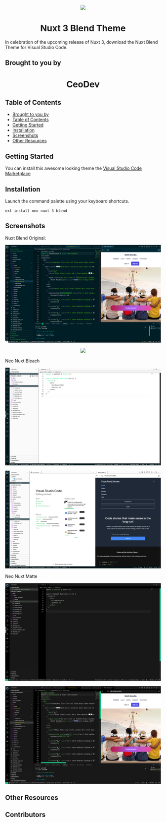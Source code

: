 
<p align="center"><img src="https://res.cloudinary.com/ceodevforce/image/upload/v1654443888/nuxt_suouas.png"></p>
<h1 align="center">Nuxt 3 Blend Theme</h2>

In celebration of the upcoming release of Nuxt 3, download the Nuxt Blend Theme for Visual Studio Code.

## Brought to you by

<h1 align="center">CeoDev</h1>

## Table of Contents



- [Brought to you by](#brought-to-you-by)
- [Table of Contents](#table-of-contents)
- [Getting Started](#getting-started)
- [Installation](#installation)
- [Screenshots](#screenshots)
- [Other Resources](#other-resources)


## Getting Started

You can install this awesome looking theme the [Visual Studio Code Marketplace](https://marketplace.visualstudio.com/items?itemName=CeoDev.neo-nuxt3-blend#table-of-contents)

## Installation

Launch the command palette using your keyboard shortcuts. 

```
ext install neo nuxt 3 blend
```

## Screenshots

Nuxt Blend Original:

<p align="center"><img src="images/neo-nuxt-3.png"></p>


<p align="center"><img src="https://res.cloudinary.com/ceodevforce/image/upload/v1654452566/Neo-Nuxt4_ngayvu.png"></p>

Neo Nuxt Bleach

<p align="center"><img src="images/nuxt-bleach.png"></p>

<p align="center"><img src="images/neo-bleach2.png"></p>

Neo Nuxt Matte

<p align="center"><img src="images/nuxt-matte.png"></p>

<p align="center"><img src="images/neo-matte2.png"></p>

## Other Resources


## Contributors

